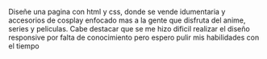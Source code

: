 Diseñe una pagina con html y css, donde se vende idumentaria y accesorios de cosplay enfocado mas a la gente que disfruta del anime, series y peliculas.
Cabe destacar que se me hizo dificil realizar el diseño responsive por falta de conocimiento pero espero pulir mis habilidades con el tiempo
